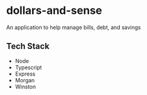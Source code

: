 # dollars-and-sense

An application to help manage bills, debt, and savings

## Tech Stack

- Node
- Typescript
- Express
- Morgan
- Winston
